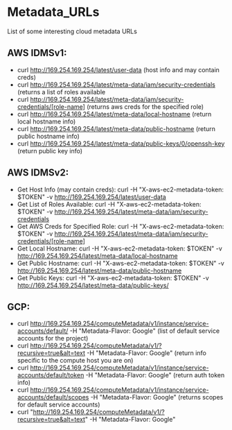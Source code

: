 # Metadata_URLs
List of some interesting cloud metadata URLs 

## AWS IDMSv1:
- curl http://169.254.169.254/latest/user-data (host info and may contain creds)
- curl http://169.254.169.254/latest/meta-data/iam/security-credentials (returns a list of roles available
- curl http://169.254.169.254/latest/meta-data/iam/security-credentials/[role-name] (returns aws creds for the specified role)
- curl http://169.254.169.254/latest/meta-data/local-hostname (return local hostname info)
- curl http://169.254.169.254/latest/meta-data/public-hostname (return public hostname info)
- curl http://169.254.169.254/latest/meta-data/public-keys/0/openssh-key (return public key info)

## AWS IDMSv2:
- Get Host Info (may contain creds): curl -H "X-aws-ec2-metadata-token: $TOKEN" -v http://169.254.169.254/latest/user-data 
- Get List of Roles Available: curl -H "X-aws-ec2-metadata-token: $TOKEN" -v http://169.254.169.254/latest/meta-data/iam/security-credentials 
- Get AWS Creds for Specified Role: curl -H "X-aws-ec2-metadata-token: $TOKEN" -v http://169.254.169.254/latest/meta-data/iam/security-credentials/[role-name] 
- Get Local Hostname: curl -H "X-aws-ec2-metadata-token: $TOKEN" -v http://169.254.169.254/latest/meta-data/local-hostname
- Get Public Hostname: curl -H "X-aws-ec2-metadata-token: $TOKEN" -v http://169.254.169.254/latest/meta-data/public-hostname
- Get Public Keys: curl -H "X-aws-ec2-metadata-token: $TOKEN" -v http://169.254.169.254/latest/meta-data/public-keys/

## GCP:
- curl http://169.254.169.254/computeMetadata/v1/instance/service-accounts/default/ -H "Metadata-Flavor: Google" (list of default service accounts for the project)
- curl http://169.254.169.254/computeMetadata/v1/?recursive=true&alt=text -H "Metadata-Flavor: Google" (return info specific to the compute host you are on)
- curl http://169.254.169.254/computeMetadata/v1/instance/service-accounts/default/token -H "Metadata-Flavor: Google" (return auth token info)
- curl http://169.254.169.254/computeMetadata/v1/instance/service-accounts/default/scopes -H "Metadata-Flavor: Google" (returns scopes for default service accounts)
- curl "http://169.254.169.254/computeMetadata/v1/?recursive=true&alt=text" -H "Metadata-Flavor: Google"
